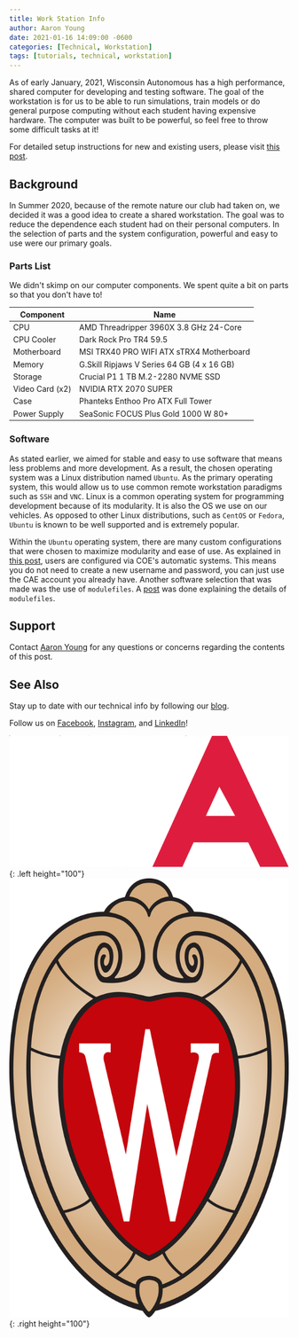 ```yaml
---
title: Work Station Info
author: Aaron Young
date: 2021-01-16 14:09:00 -0600
categories: [Technical, Workstation]
tags: [tutorials, technical, workstation]
---
```


As of early January, 2021, Wisconsin Autonomous has a high performance, shared computer for developing and testing software. The goal of the workstation is for us to be able to run simulations, train models or do general purpose computing without each student having expensive hardware. The computer was built to be powerful, so feel free to throw some difficult tasks at it!

For detailed setup instructions for new and existing users, please visit [this post](/posts/work-station-setup).

## Background

In Summer 2020, because of the remote nature our club had taken on, we decided it was a good idea to create a shared workstation. The goal was to reduce the dependence each student had on their personal computers. In the selection of parts and the system configuration, powerful and easy to use were our primary goals.

### Parts List

We didn't skimp on our computer components. We spent quite a bit on parts so that you don't have to!

| Component  | Name |
| ------------- | ------------- |
| CPU  | AMD Threadripper 3960X 3.8 GHz 24-Core |
| CPU Cooler  | Dark Rock Pro TR4 59.5 |
| Motherboard  | MSI TRX40 PRO WIFI ATX sTRX4 Motherboard  |
| Memory  | G.Skill Ripjaws V Series 64 GB (4 x 16 GB)  |
| Storage  | 	Crucial P1 1 TB M.2-2280 NVME SSD  |
| Video Card (x2)  | NVIDIA RTX 2070 SUPER  |
| Case  | 	Phanteks Enthoo Pro ATX Full Tower  |
| Power Supply  | 	SeaSonic FOCUS Plus Gold 1000 W 80+  |

### Software

As stated earlier, we aimed for stable and easy to use software that means less problems and more development. As a result, the chosen operating system was a Linux distribution named `Ubuntu`. As the primary operating system, this would allow us to use common remote workstation paradigms such as `SSH` and `VNC`. Linux is a common operating system for programming development because of its modularity. It is also the OS we use on our vehicles. As opposed to other Linux distributions, such as `CentOS` or `Fedora`, `Ubuntu` is known to be well supported and is extremely popular.

Within the `Ubuntu` operating system, there are many custom configurations that were chosen to maximize modularity and ease of use. As explained in [this post](/posts/ssh/#work-station-setup), users are configured via COE's automatic systems. This means you do not need to create a new username and password, you can just use the CAE account you already have. Another software selection that was made was the use of `modulefiles`. A [post](/posts/modules) was done explaining the details of `modulefiles`.

## Support

Contact [Aaron Young](mailto:aryoung5@wisc.edu) for any questions or concerns regarding the contents of this post.

## See Also

Stay up to date with our technical info by following our [blog](https://www.wisconsinautonomous.org/blog).

Follow us on [Facebook](https://www.facebook.com/wisconsinautonomous/), [Instagram](https://www.instagram.com/wisconsinautonomous/), and [LinkedIn](https://www.linkedin.com/company/wisconsin-autonomous/about/)!

![WA Logo](/assets/img/logos/wa-white.png){: .left height="100"}
![Wisconsin Crest](/assets/img/logos/uw-crest.png){: .right height="100"}